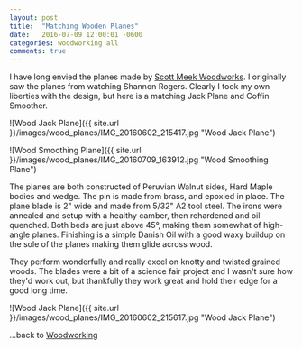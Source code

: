 ```yaml
---
layout: post
title:  "Matching Wooden Planes"
date:   2016-07-09 12:00:01 -0600
categories: woodworking all
comments: true
---
```


I have long envied the planes made by [Scott Meek Woodworks](http://scottmeekwoodworks.com/). I originally saw the planes from watching Shannon Rogers. Clearly I took my own liberties with the design, but here is a matching Jack Plane and Coffin Smoother.

 ![Wood Jack Plane]({{ site.url }}/images/wood_planes/IMG_20160602_215417.jpg "Wood Jack Plane")


 ![Wood Smoothing Plane]({{ site.url }}/images/wood_planes/IMG_20160709_163912.jpg "Wood Smoothing Plane")

 The planes are both constructed of Peruvian Walnut sides, Hard Maple bodies and wedge. The pin is made from brass, and epoxied in place. The plane blade is 2" wide and made from 5/32" A2 tool steel. The irons were annealed and setup with a healthy camber, then rehardened and oil quenched. Both beds are just above 45°, making them somewhat of high-angle planes. Finishing is a simple Danish Oil with a good waxy buildup on the sole of the planes making them glide across wood.
 
 They perform wonderfully and really excel on knotty and twisted grained woods. The blades were a bit of a science fair project and I wasn't sure how they'd work out, but thankfully they work great and hold their edge for a good long time. 

  ![Wood Jack Plane]({{ site.url }}/images/wood_planes/IMG_20160602_215617.jpg "Wood Jack Plane")

...back to [Woodworking](/woodworking/)
